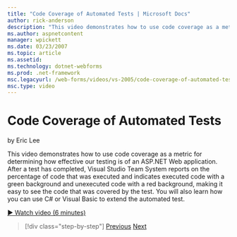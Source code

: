 ```yaml
---
title: "Code Coverage of Automated Tests | Microsoft Docs"
author: rick-anderson
description: "This video demonstrates how to use code coverage as a metric for determining how effective our testing is of an ASP.NET Web application. After a test has com..."
ms.author: aspnetcontent
manager: wpickett
ms.date: 03/23/2007
ms.topic: article
ms.assetid: 
ms.technology: dotnet-webforms
ms.prod: .net-framework
msc.legacyurl: /web-forms/videos/vs-2005/code-coverage-of-automated-tests
msc.type: video
---
```

Code Coverage of Automated Tests
====================
by Eric Lee

This video demonstrates how to use code coverage as a metric for determining how effective our testing is of an ASP.NET Web application. After a test has completed, Visual Studio Team System reports on the percentage of code that was executed and indicates executed code with a green background and unexecuted code with a red background, making it easy to see the code that was covered by the test. You will also learn how you can use C# or Visual Basic to extend the automated test.

[&#9654; Watch video (6 minutes)](https://channel9.msdn.com/Blogs/ASP-NET-Site-Videos/code-coverage-of-automated-tests)

>[!div class="step-by-step"]
[Previous](measuring-the-business-value-of-ajax.md)
[Next](custom-extraction-rules-and-coded-web-tests.md)